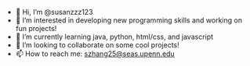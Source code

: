 - 👋 Hi, I’m @susanzzz123
- 👀 I’m interested in developing new programming skills and working on fun projects!
- 🌱 I’m currently learning java, python, html/css, and javascript
- 💞️ I’m looking to collaborate on some cool projects!
- 📫 How to reach me: szhang25@seas.upenn.edu

<!---
susanzzz123/susanzzz123 is a ✨ special ✨ repository because its `README.md` (this file) appears on your GitHub profile.
You can click the Preview link to take a look at your changes.
--->
